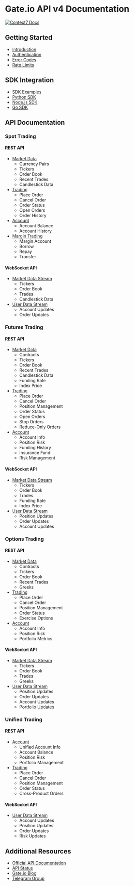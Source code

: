 # Gate.io API v4 Documentation
[![Context7 Docs](https://badgen.net/badge/Context7/GateIO%20Docs/blue)](https://context7.com/suenot/gateio-docs-markdown)

## Getting Started
- [Introduction](./docs/introduction.md)
- [Authentication](./docs/authentication.md)
- [Error Codes](./docs/error-codes.md)
- [Rate Limits](./docs/rate-limits.md)

## SDK Integration
- [SDK Examples](./docs/sdk-examples.md)
- [Python SDK](https://github.com/gateio/gateapi-python)
- [Node.js SDK](https://github.com/gateio/gateapi-nodejs)
- [Go SDK](https://github.com/gateio/gateapi-go)

## API Documentation

### Spot Trading
#### REST API
- [Market Data](./docs/spot/market.md)
  - Currency Pairs
  - Tickers
  - Order Book
  - Recent Trades
  - Candlestick Data
- [Trading](./docs/spot/trading.md)
  - Place Order
  - Cancel Order
  - Order Status
  - Open Orders
  - Order History
- [Account](./docs/spot/account.md)
  - Account Balance
  - Account History
- [Margin Trading](./docs/spot/margin.md)
  - Margin Account
  - Borrow
  - Repay
  - Transfer

#### WebSocket API
- [Market Data Stream](./docs/spot/ws-market.md)
  - Tickers
  - Order Book
  - Trades
  - Candlestick Data
- [User Data Stream](./docs/spot/ws-user.md)
  - Account Updates
  - Order Updates

### Futures Trading
#### REST API
- [Market Data](./docs/futures/market.md)
  - Contracts
  - Tickers
  - Order Book
  - Recent Trades
  - Candlestick Data
  - Funding Rate
  - Index Price
- [Trading](./docs/futures/trading.md)
  - Place Order
  - Cancel Order
  - Position Management
  - Order Status
  - Open Orders
  - Stop Orders
  - Reduce-Only Orders
- [Account](./docs/futures/account.md)
  - Account Info
  - Position Risk
  - Funding History
  - Insurance Fund
  - Risk Management

#### WebSocket API
- [Market Data Stream](./docs/futures/ws-market.md)
  - Tickers
  - Order Book
  - Trades
  - Funding Rate
  - Index Price
- [User Data Stream](./docs/futures/ws-user.md)
  - Position Updates
  - Order Updates
  - Account Updates

### Options Trading
#### REST API
- [Market Data](./docs/options/market.md)
  - Contracts
  - Tickers
  - Order Book
  - Recent Trades
  - Greeks
- [Trading](./docs/options/trading.md)
  - Place Order
  - Cancel Order
  - Position Management
  - Order Status
  - Exercise Options
- [Account](./docs/options/account.md)
  - Account Info
  - Position Risk
  - Portfolio Metrics

#### WebSocket API
- [Market Data Stream](./docs/options/ws-market.md)
  - Tickers
  - Order Book
  - Trades
  - Greeks
- [User Data Stream](./docs/options/ws-user.md)
  - Position Updates
  - Order Updates
  - Account Updates
  - Portfolio Updates

### Unified Trading
#### REST API
- [Account](./docs/unified/account.md)
  - Unified Account Info
  - Account Balance
  - Position Risk
  - Portfolio Management
- [Trading](./docs/unified/trading.md)
  - Place Order
  - Cancel Order
  - Position Management
  - Order Status
  - Cross-Product Orders

#### WebSocket API
- [User Data Stream](./docs/unified/ws-user.md)
  - Account Updates
  - Position Updates
  - Order Updates
  - Risk Updates

## Additional Resources
- [Official API Documentation](https://www.gate.io/docs/developers/apiv4/)
- [API Status](https://status.gate.io/)
- [Gate.io Blog](https://www.gate.io/blog)
- [Telegram Group](https://t.me/gate_io)
